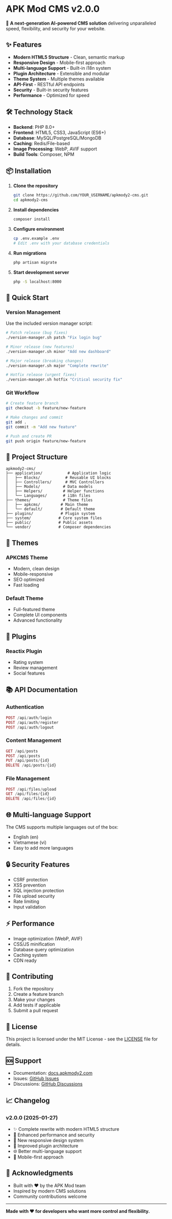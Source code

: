# APK Mod CMS v2.0.0

🚀 **A next-generation AI-powered CMS solution** delivering unparalleled speed, flexibility, and security for your website.

## ✨ Features

- **Modern HTML5 Structure** - Clean, semantic markup
- **Responsive Design** - Mobile-first approach
- **Multi-language Support** - Built-in i18n system
- **Plugin Architecture** - Extensible and modular
- **Theme System** - Multiple themes available
- **API-First** - RESTful API endpoints
- **Security** - Built-in security features
- **Performance** - Optimized for speed

## 🛠️ Technology Stack

- **Backend**: PHP 8.0+
- **Frontend**: HTML5, CSS3, JavaScript (ES6+)
- **Database**: MySQL/PostgreSQL/MongoDB
- **Caching**: Redis/File-based
- **Image Processing**: WebP, AVIF support
- **Build Tools**: Composer, NPM

## 📦 Installation

1. **Clone the repository**
   ```bash
   git clone https://github.com/YOUR_USERNAME/apkmody2-cms.git
   cd apkmody2-cms
   ```

2. **Install dependencies**
   ```bash
   composer install
   ```

3. **Configure environment**
   ```bash
   cp .env.example .env
   # Edit .env with your database credentials
   ```

4. **Run migrations**
   ```bash
   php artisan migrate
   ```

5. **Start development server**
   ```bash
   php -S localhost:8000
   ```

## 🚀 Quick Start

### Version Management

Use the included version manager script:

```bash
# Patch release (bug fixes)
./version-manager.sh patch "Fix login bug"

# Minor release (new features)
./version-manager.sh minor "Add new dashboard"

# Major release (breaking changes)
./version-manager.sh major "Complete rewrite"

# Hotfix release (urgent fixes)
./version-manager.sh hotfix "Critical security fix"
```

### Git Workflow

```bash
# Create feature branch
git checkout -b feature/new-feature

# Make changes and commit
git add .
git commit -m "Add new feature"

# Push and create PR
git push origin feature/new-feature
```

## 📁 Project Structure

```
apkmody2-cms/
├── application/           # Application logic
│   ├── Blocks/           # Reusable UI blocks
│   ├── Controllers/      # MVC Controllers
│   ├── Models/          # Data models
│   ├── Helpers/         # Helper functions
│   └── Languages/       # i18n files
├── themes/              # Theme files
│   ├── apkcms/         # Main theme
│   └── default/        # Default theme
├── plugins/            # Plugin system
├── system/            # Core system files
├── public/            # Public assets
└── vendor/            # Composer dependencies
```

## 🎨 Themes

### APKCMS Theme
- Modern, clean design
- Mobile-responsive
- SEO optimized
- Fast loading

### Default Theme
- Full-featured theme
- Complete UI components
- Advanced functionality

## 🔌 Plugins

### Reactix Plugin
- Rating system
- Review management
- Social features

## 📚 API Documentation

### Authentication
```php
POST /api/auth/login
POST /api/auth/register
POST /api/auth/logout
```

### Content Management
```php
GET /api/posts
POST /api/posts
PUT /api/posts/{id}
DELETE /api/posts/{id}
```

### File Management
```php
POST /api/files/upload
GET /api/files/{id}
DELETE /api/files/{id}
```

## 🌐 Multi-language Support

The CMS supports multiple languages out of the box:

- English (en)
- Vietnamese (vi)
- Easy to add more languages

## 🔒 Security Features

- CSRF protection
- XSS prevention
- SQL injection protection
- File upload security
- Rate limiting
- Input validation

## ⚡ Performance

- Image optimization (WebP, AVIF)
- CSS/JS minification
- Database query optimization
- Caching system
- CDN ready

## 🤝 Contributing

1. Fork the repository
2. Create a feature branch
3. Make your changes
4. Add tests if applicable
5. Submit a pull request

## 📄 License

This project is licensed under the MIT License - see the [LICENSE](LICENSE) file for details.

## 🆘 Support

- Documentation: [docs.apkmody2.com](https://docs.apkmody2.com)
- Issues: [GitHub Issues](https://github.com/YOUR_USERNAME/apkmody2-cms/issues)
- Discussions: [GitHub Discussions](https://github.com/YOUR_USERNAME/apkmody2-cms/discussions)

## 📈 Changelog

### v2.0.0 (2025-01-27)
- ✨ Complete rewrite with modern HTML5 structure
- 🚀 Enhanced performance and security
- 🎨 New responsive design system
- 🔌 Improved plugin architecture
- 🌐 Better multi-language support
- 📱 Mobile-first approach

## 🙏 Acknowledgments

- Built with ❤️ by the APK Mod team
- Inspired by modern CMS solutions
- Community contributions welcome

---

**Made with ❤️ for developers who want more control and flexibility.**
